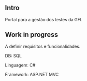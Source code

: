 ## Intro

Portal para a gestão dos testes da GFI.


## Work in progress
A definir requisitos e funcionalidades.

DB: SQL

Linguagem: C#

Framework: ASP.NET MVC
